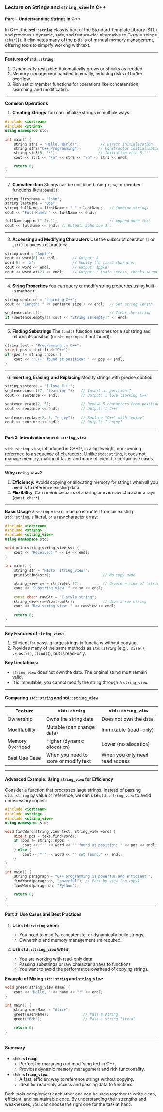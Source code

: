 ### Lecture on Strings and `string_view` in C++

#### Part 1: Understanding Strings in C++

In C++, the **`std::string`** class is part of the Standard Template Library (STL) and provides a dynamic, safe, and feature-rich alternative to C-style strings (`char[]`). It eliminates many of the pitfalls of manual memory management, offering tools to simplify working with text.

---

**Features of `std::string`:**
1. Dynamically resizable: Automatically grows or shrinks as needed.
2. Memory management handled internally, reducing risks of buffer overflow.
3. Rich set of member functions for operations like concatenation, searching, and modification.

---

**Common Operations**

1. **Creating Strings**
You can initialize strings in multiple ways:
```cpp
#include <iostream>
#include <string>
using namespace std;

int main() {
    string str1 = "Hello, World!";          // Direct initialization
    string str2("C++ Programming");        // Constructor initialization
    string str3(5, '*');                   // Initialize with 5 '*'
    cout << str1 << "\n" << str2 << "\n" << str3 << endl;

    return 0;
}
```

---

2. **Concatenation**
Strings can be combined using `+`, `+=`, or member functions like `append()`:
```cpp
string firstName = "John";
string lastName = "Doe";
string fullName = firstName + " " + lastName;   // Combine strings
cout << "Full Name: " << fullName << endl;

fullName.append(" Jr.");                        // Append more text
cout << fullName << endl; // Output: John Doe Jr.
```

---

3. **Accessing and Modifying Characters**
Use the subscript operator `[]` or `.at()` to access characters:
```cpp
string word = "Apple";
cout << word[0] << endl;       // Output: A
word[0] = 'a';                 // Modify the first character
cout << word << endl;          // Output: apple
cout << word.at(2) << endl;    // Output: p (safe access, checks bounds)
```

---

4. **String Properties**
You can query or modify string properties using built-in methods:
```cpp
string sentence = "Learning C++";
cout << "Length: " << sentence.size() << endl;  // Get string length

sentence.clear();                               // Clear the string
if (sentence.empty()) cout << "String is empty!" << endl;
```

---

5. **Finding Substrings**
The `find()` function searches for a substring and returns its position (or `string::npos` if not found):
```cpp
string text = "Programming in C++";
size_t pos = text.find("C++");
if (pos != string::npos) {
    cout << "'C++' found at position: " << pos << endl;
}
```

---

6. **Inserting, Erasing, and Replacing**
Modify strings with precise control:
```cpp
string sentence = "I love C++!";
sentence.insert(7, "learning ");   // Insert at position 7
cout << sentence << endl;          // Output: I love learning C++!

sentence.erase(2, 5);              // Remove 5 characters from position 2
cout << sentence << endl;          // Output: I C++!

sentence.replace(2, 3, "enjoy");   // Replace "C++" with "enjoy"
cout << sentence << endl;          // Output: I enjoy!
```

---

#### Part 2: Introduction to `std::string_view`

`std::string_view`, introduced in C++17, is a lightweight, non-owning reference to a sequence of characters. Unlike `std::string`, it does not manage memory, making it faster and more efficient for certain use cases.

---

**Why `string_view`?**
1. **Efficiency:** Avoids copying or allocating memory for strings when all you need is to reference existing data.
2. **Flexibility:** Can reference parts of a string or even raw character arrays (`const char*`).

---

**Basic Usage**
A `string_view` can be constructed from an existing `std::string`, a literal, or a raw character array:
```cpp
#include <iostream>
#include <string>
#include <string_view>
using namespace std;

void printString(string_view sv) {
    cout << "Received: " << sv << endl;
}

int main() {
    string str = "Hello, string_view!";
    printString(str);                        // No copy made

    string_view sv = str.substr(7);          // Create a view of "string_view!"
    cout << "Substring view: " << sv << endl;

    const char* rawStr = "C-style string";
    string_view rawView(rawStr);             // View a raw string
    cout << "Raw string view: " << rawView << endl;

    return 0;
}
```

---

**Key Features of `string_view`:**
1. Efficient for passing large strings to functions without copying.
2. Provides many of the same methods as `std::string` (e.g., `.size()`, `.substr()`, `.find()`), but is read-only.

**Key Limitations:**
- `string_view` does not own the data. The original string must remain valid.
- It is immutable; you cannot modify the string through a `string_view`.

---

#### Comparing `std::string` and `std::string_view`

| Feature            | `std::string`              | `std::string_view`          |
|---------------------|----------------------------|-----------------------------|
| Ownership           | Owns the string data       | Does not own the data       |
| Modifiability       | Mutable (can change data)  | Immutable (read-only)       |
| Memory Overhead     | Higher (dynamic allocation)| Lower (no allocation)       |
| Best Use Case       | When you need to store or modify text | When you only need read access |

---

#### Advanced Example: Using `string_view` for Efficiency

Consider a function that processes large strings. Instead of passing `std::string` by value or reference, we can use `std::string_view` to avoid unnecessary copies:

```cpp
#include <iostream>
#include <string>
#include <string_view>
using namespace std;

void findWord(string_view text, string_view word) {
    size_t pos = text.find(word);
    if (pos != string::npos) {
        cout << "'" << word << "' found at position: " << pos << endl;
    } else {
        cout << "'" << word << "' not found." << endl;
    }
}

int main() {
    string paragraph = "C++ programming is powerful and efficient.";
    findWord(paragraph, "powerful"); // Pass by view (no copy)
    findWord(paragraph, "Python");

    return 0;
}
```

---

#### Part 3: Use Cases and Best Practices

1. **Use `std::string` when:**
   - You need to modify, concatenate, or dynamically build strings.
   - Ownership and memory management are required.

2. **Use `std::string_view` when:**
   - You are working with read-only data.
   - Passing substrings or raw character arrays to functions.
   - You want to avoid the performance overhead of copying strings.

**Example of Mixing `std::string` and `string_view`:**
```cpp
void greet(string_view name) {
    cout << "Hello, " << name << "!" << endl;
}

int main() {
    string userName = "Alice";
    greet(userName);                // Pass a string
    greet("Bob");                   // Pass a string literal

    return 0;
}
```

---

#### Summary

- **`std::string`**:
  - Perfect for managing and modifying text in C++.
  - Provides dynamic memory management and rich functionality.
- **`std::string_view`**:
  - A fast, efficient way to reference strings without copying.
  - Ideal for read-only access and passing data to functions.

Both tools complement each other and can be used together to write clean, efficient, and maintainable code. By understanding their strengths and weaknesses, you can choose the right one for the task at hand.